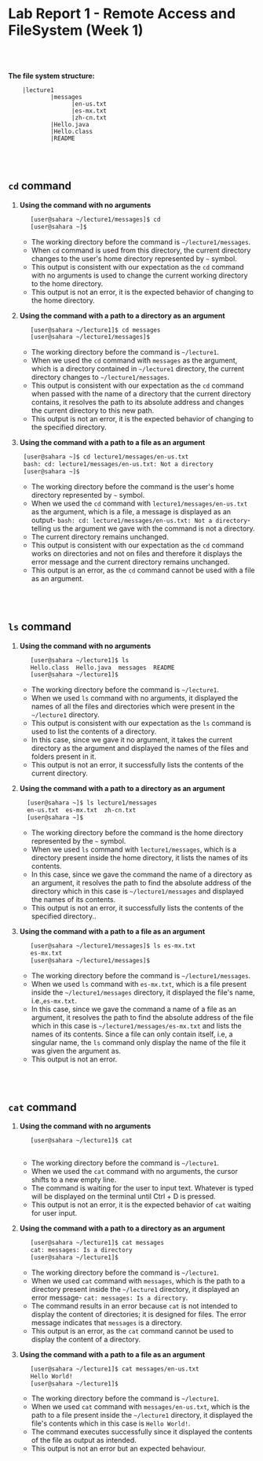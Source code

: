 # Lab Report 1 - Remote Access and FileSystem (Week 1)
<br/><br/> 

**The file system structure:**
  
        |lecture1
                |messages
                      |en-us.txt
                      |es-mx.txt
                      |zh-cn.txt
                |Hello.java
                |Hello.class
                |README
     
 <br/><br/>      
## `cd` command
1.  **Using the command with no arguments**
   
    ```bash
       [user@sahara ~/lecture1/messages]$ cd
       [user@sahara ~]$ 
    ```
     *  The working directory before the command is `~/lecture1/messages`.
     *  When `cd` command is used from this directory, the current directory changes to the user's home directory represented by `~` symbol.
     *  This output is consistent with our expectation as the `cd` command with no arguments is used to change the current working directory to the home directory.
     *  This output is not an error, it is the expected behavior of changing to the home directory.
    
    
2. **Using the command with a path to a directory as an argument**

    ```bash
       [user@sahara ~/lecture1]$ cd messages
       [user@sahara ~/lecture1/messages]$ 
    ```
    *  The working directory before the command is `~/lecture1`.
    *  When we used the `cd` command with `messages` as the argument, which is a directory contained in  `~/lecture1` directory, the current directory changes to `~/lecture1/messages`.
    *  This output is consistent with our expectation as the `cd` command when passed with the name of a directory that the current directory contains, it resolves the path to its absolute address and changes the current directory to this new path.
    *  This output is not an error, it is the expected behavior of changing to the specified directory.
    
3. **Using the command with a path to a file as an argument**

    ```bash
     [user@sahara ~]$ cd lecture1/messages/en-us.txt
     bash: cd: lecture1/messages/en-us.txt: Not a directory
     [user@sahara ~]$ 
    ```
     *  The working directory before the command is the user's home directory represented by `~` symbol.
     *  When we used the `cd` command with `lecture1/messages/en-us.txt` as the argument, which is a file, a message is displayed as an output- `bash: cd: lecture1/messages/en-us.txt: Not a directory`- telling us the argument we gave with the command is not a directory.
     *  The current directory remains unchanged.
     *  This output is consistent with our expectation as the `cd` command works on directories and not on files and therefore it displays the error message and the current directory remains unchanged.
     *  This output is an error, as the `cd` command cannot be used with a file as an argument.

<br/><br/>

## `ls` command
1.  **Using the command with no arguments**
   
    ```bash
       [user@sahara ~/lecture1]$ ls
       Hello.class  Hello.java  messages  README
       [user@sahara ~/lecture1]$ 
    ```
     *  The working directory before the command is `~/lecture1`.
     *  When we used `ls` command with no arguments, it displayed the names of all the files and directories which were present in the `~/lecture1` directory.
     *  This output is consistent with our expectation as the `ls` command is used to list the contents of a directory.
     *  In this case, since we gave it no argument, it takes the current directory as the argument and displayed the names of the files and folders present in it.
     *  This output is not an error, it successfully lists the contents of the current directory.

2. **Using the command with a path to a directory as an argument**
   
    ```bash
      [user@sahara ~]$ ls lecture1/messages
      en-us.txt  es-mx.txt  zh-cn.txt
      [user@sahara ~]$ 
    ```
     *  The working directory before the command is the home directory represented by the `~` symbol.
     *  When we used `ls` command with `lecture1/messages`, which is a directory present inside the home directory, it lists the names of its contents.
     *  In this case, since we gave the command the name of a directory as an argument, it resolves the path to find the absolute address of the directory which in this case is `~/lecture1/messages` and displayed the names of its contents.
     *   This output is not an error, it successfully lists the contents of the specified directory..

3. **Using the command with a path to a file as an argument**

    ```bash
       [user@sahara ~/lecture1/messages]$ ls es-mx.txt
       es-mx.txt
       [user@sahara ~/lecture1/messages]$ 
    ```
     *  The working directory before the command is `~/lecture1/messages`.
     *  When we used `ls` command with `es-mx.txt`, which is a file present inside the `~/lecture1/messages` directory, it displayed the file's name, i.e.,`es-mx.txt`.
     *  In this case, since we gave the command a name of a file as an argument, it resolves the path to find the absolute address of the file which in this case is `~/lecture1/messages/es-mx.txt` and lists the names of its contents. Since a file can only contain itself, i.e, a singular name, the `ls` command only display the name of the file it was given the argument as.
     *  This output is not an error.

<br/><br/>
## `cat` command
1.  **Using the command with no arguments**
   
    ```bash
       [user@sahara ~/lecture1]$ cat
       
    ```
     *  The working directory before the command is `~/lecture1`.
     *  When we used the `cat` command with no arguments, the cursor shifts to a new empty line.
     *  The command is waiting for the user to input text. Whatever is typed will be displayed on the terminal until Ctrl + D is pressed. 
     *  This output is not an error, it is the expected behavior of `cat` waiting for user input.

2. **Using the command with a path to a directory as an argument**
   
    ```bash
       [user@sahara ~/lecture1]$ cat messages
       cat: messages: Is a directory
       [user@sahara ~/lecture1]$ 
    ```
     *  The working directory before the command is `~/lecture1`.
     *  When we used `cat` command with `messages`, which is the path to a directory present inside the `~/lecture1` directory, it displayed an error message- `cat: messages: Is a directory`.
     *  The command results in an error because `cat` is not intended to display the content of directories; it is designed for files. The error message indicates that `messages` is a directory.
     *  This output is an error, as the `cat` command cannot be used to display the content of a directory.

3. **Using the command with a path to a file as an argument**

    ```bash
       [user@sahara ~/lecture1]$ cat messages/en-us.txt
       Hello World!
       [user@sahara ~/lecture1]$ 
    ```
     *  The working directory before the command is `~/lecture1`.
     *  When we used `cat` command with `messages/en-us.txt`, which is the path to a file present inside the `~/lecture1` directory, it displayed the file's contents which in this case is `Hello World!`.
     *  The command executes successfully since it displayed the contents of the file as output as intended.
     *  This output is not an error but an expected behaviour.
 
<br/><br/>
---




